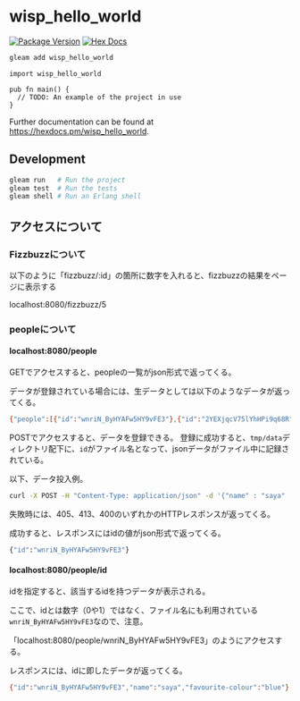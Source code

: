 # wisp_hello_world

[![Package Version](https://img.shields.io/hexpm/v/wisp_hello_world)](https://hex.pm/packages/wisp_hello_world)
[![Hex Docs](https://img.shields.io/badge/hex-docs-ffaff3)](https://hexdocs.pm/wisp_hello_world/)

```sh
gleam add wisp_hello_world
```
```gleam
import wisp_hello_world

pub fn main() {
  // TODO: An example of the project in use
}
```

Further documentation can be found at <https://hexdocs.pm/wisp_hello_world>.

## Development

```sh
gleam run   # Run the project
gleam test  # Run the tests
gleam shell # Run an Erlang shell
```

## アクセスについて

### Fizzbuzzについて

以下のように「fizzbuzz/:id」の箇所に数字を入れると、fizzbuzzの結果をページに表示する

localhost:8080/fizzbuzz/5

### peopleについて

#### localhost:8080/people

GETでアクセスすると、peopleの一覧がjson形式で返ってくる。

データが登録されている場合には、生データとしては以下のようなデータが返ってくる。

```sh
{"people":[{"id":"wnriN_ByHYAFw5HY9vFE3"},{"id":"2YEXjqcV75lYhHPi9q68R"},{"id":"dKS6i2hDdJHAspA_mctqA"}]}
```

POSTでアクセスすると、データを登録できる。
登録に成功すると、`tmp/data`ディレクトリ配下に、`id`がファイル名となって、jsonデータがファイル中に記録されている。

以下、データ投入例。

```sh
curl -X POST -H "Content-Type: application/json" -d '{"name" : "saya" , "favourite-colour" : "blue"}' localhost:8080/people
```

失敗時には、405、413、400のいずれかのHTTPレスポンスが返ってくる。

成功すると、レスポンスにはidの値がjson形式で返ってくる。

```sh
{"id":"wnriN_ByHYAFw5HY9vFE3"}
```

#### localhost:8080/people/id

idを指定すると、該当するidを持つデータが表示される。

ここで、idとは数字（0や1）ではなく、ファイル名にも利用されている`wnriN_ByHYAFw5HY9vFE3`なので、注意。

「localhost:8080/people/wnriN_ByHYAFw5HY9vFE3」のようにアクセスする。

レスポンスには、idに即したデータが返ってくる。

```sh
{"id":"wnriN_ByHYAFw5HY9vFE3","name":"saya","favourite-colour":"blue"}
```
